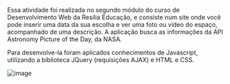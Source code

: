 Essa atividade foi realizada no segundo módulo do curso de Desenvolvimento Web da Resilia Educação, e consiste num site onde você pode inserir uma data da sua escolha e ver uma foto ou vídeo do espaço, acompanhado de uma descrição. A aplicação busca as informações da API Astronomy Picture of the Day, da NASA.

Para desenvolve-la foram aplicados conhecimentos de Javascript, utilizando a biblioteca JQuery (requisições AJAX) e HTML e CSS.

![image](https://user-images.githubusercontent.com/93635431/173220667-b0efde3f-5760-417e-b039-b00c9dd0714c.png)